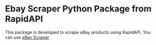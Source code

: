 # Ebay Scraper Python Package from RapidAPI

This package is developed to scrape eBay products using RapidAPI. 
You can use [eBay Scraper](https://rapidapi.com/domainarcher/api/ebay-scraper/)

